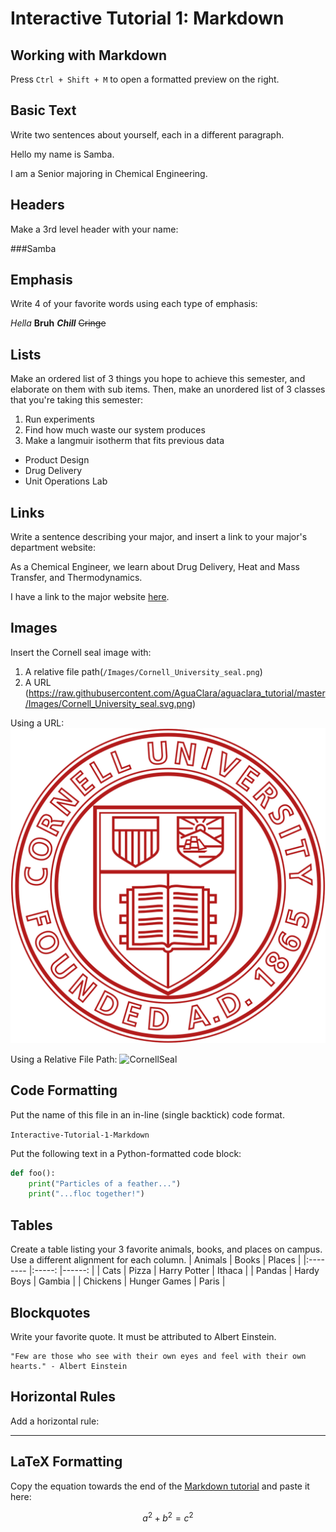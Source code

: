 # Interactive Tutorial 1: Markdown

## Working with Markdown

Press `Ctrl + Shift + M` to open a formatted preview on the right.

## Basic Text

Write two sentences about yourself, each in a different paragraph.

Hello my name is Samba.

I am a Senior majoring in Chemical Engineering.

## Headers

Make a 3rd level header with your name:

###Samba

## Emphasis

Write 4 of your favorite words using each type of emphasis:

*Hella*
**Bruh**
***Chill***
~~Cringe~~

## Lists

Make an ordered list of 3 things you hope to achieve this semester, and elaborate on them with sub items. Then, make an unordered list of 3 classes that you're taking this semester:

1. Run experiments
2. Find how much waste our system produces
3. Make a langmuir isotherm that fits previous data

- Product Design
- Drug Delivery
- Unit Operations Lab

## Links

Write a sentence describing your major, and insert a link to your major's department website:

As a Chemical Engineer, we learn about Drug Delivery, Heat and Mass Transfer, and Thermodynamics.

I have a link to the major website [here](https://www.cheme.cornell.edu/).

## Images

Insert the Cornell seal image with:
  1. A relative file path(`/Images/Cornell_University_seal.png`)
  2. A URL (https://raw.githubusercontent.com/AguaClara/aguaclara_tutorial/master/Images/Cornell_University_seal.svg.png)

  Using a URL:
  ![CornellSeal](https://github.com/AguaClara/aguaclara_tutorial/blob/master/Images/Cornell_University_seal.svg.png?raw=true)

  Using a Relative File Path:
  ![CornellSeal](/Images/Cornell_University_seal.svg.png)

## Code Formatting

Put the name of this file in an in-line (single backtick) code format.

`Interactive-Tutorial-1-Markdown`

Put the following text in a Python-formatted code block:

``` python
def foo():
    print("Particles of a feather...")
    print("...floc together!")
```

## Tables

Create a table listing your 3 favorite animals, books, and places on campus. Use a different alignment for each column.
| Animals  | Books | Places |
|:-------- |:-----: |------: |
| Cats | Pizza | Harry Potter | Ithaca |
| Pandas | Hardy Boys | Gambia |
| Chickens | Hunger Games | Paris |
<!--- Write your answer here. --->


## Blockquotes

Write your favorite quote. It must be attributed to Albert Einstein.

```
"Few are those who see with their own eyes and feel with their own hearts." - Albert Einstein
```

## Horizontal Rules

Add a horizontal rule:

---

## LaTeX Formatting

Copy the equation towards the end of the [Markdown tutorial](https://github.com/AguaClara/aguaclara_tutorial/wiki/Markdown#latex-formatting) and paste it here:

$$ a^2 + b^2 = c^2 $$
